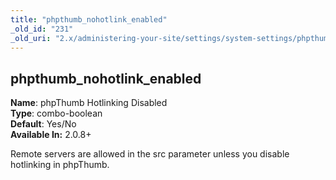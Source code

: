 ```yaml
---
title: "phpthumb_nohotlink_enabled"
_old_id: "231"
_old_uri: "2.x/administering-your-site/settings/system-settings/phpthumb_nohotlink_enabled"
---
```


phpthumb\_nohotlink\_enabled
----------------------------

**Name**: phpThumb Hotlinking Disabled   
**Type**: combo-boolean   
**Default**: Yes/No   
**Available In:** 2.0.8+

Remote servers are allowed in the src parameter unless you disable hotlinking in phpThumb.